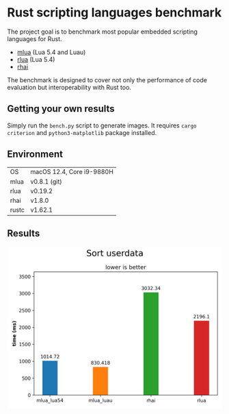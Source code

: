 # Rust scripting languages benchmark

The project goal is to benchmark most popular embedded scripting languages for Rust.

- [mlua](https://crates.io/crates/mlua) (Lua 5.4 and Luau)
- [rlua](https://crates.io/crates/rlua) (Lua 5.4)
- [rhai](https://crates.io/crates/rhai)

The benchmark is designed to cover not only the performance of code evaluation but interoperability with Rust too.

## Getting your own results

Simply run the `bench.py` script to generate images. It requires `cargo criterion` and `python3-matplotlib` package installed.

## Environment

|       |                               |
|-------|-------------------------------|
| OS    | macOS 12.4, Core i9-9880H     |
| mlua  | v0.8.1 (git)                  |
| rlua  | v0.19.2                       |
| rhai  | v1.8.0                        |
| rustc | v1.62.1                       |

## Results

![Sorting userdata objects](Sort%20userdata.png)
